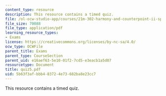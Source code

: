 ```yaml
---
content_type: resource
description: This resource contains a timed quiz.
file: /ol-ocw-studio-app/courses/21m-302-harmony-and-counterpoint-ii-spring-2005/5b63f3afbbb483724e73682ba8e23cc7_quiz5.pdf
file_size: 70088
file_type: application/pdf
learning_resource_types:
- Exams
license: https://creativecommons.org/licenses/by-nc-sa/4.0/
ocw_type: OCWFile
parent_title: Exams
parent_type: CourseSection
parent_uid: e16aef63-5e10-01f2-7cd5-e3eacb1a5d07
resourcetype: Document
title: quiz5.pdf
uid: 5b63f3af-bbb4-8372-4e73-682ba8e23cc7
---
```

This resource contains a timed quiz.